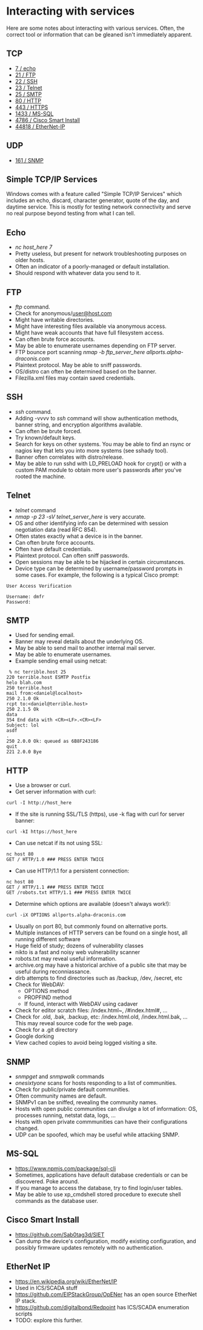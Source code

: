 # Interacting with services

Here are some notes about interacting with various services. Often, the correct tool or information
that can be gleaned isn't immediately apparent.

## TCP

- [7 / echo](#echo)
- [21 / FTP](#ftp)
- [22 / SSH](#ssh)
- [23 / Telnet](#telnet)
- [25 / SMTP](#smtp)
- [80 / HTTP](#http)
- [443 / HTTPS](#http)
- [1433 / MS-SQL](#ms-sql)
- [4786 / Cisco Smart Install](#cisco-smart-install)
- [44818 / EtherNet-IP](#ethernet-ip)

## UDP

- [161 / SNMP](#snmp)

## Simple TCP/IP Services
Windows comes with a feature called "Simple TCP/IP Services" which includes an echo, discard,
character generator, quote of the day, and daytime service. This is mostly for testing network
connectivity and serve no real purpose beyond testing from what I can tell.

## Echo
- _nc host_here 7_
- Pretty useless, but present for network troubleshooting purposes on older hosts.
- Often an indicator of a poorly-managed or default installation.
- Should respond with whatever data you send to it.

## FTP
- _ftp_ command.
- Check for anonymous/user@host.com
- Might have writable directories.
- Might have interesting files available via anonymous access.
- Might have weak accounts that have full filesystem access.
- Can often brute force accounts.
- May be able to enumerate usernames depending on FTP server.
- FTP bounce port scanning _nmap -b ftp_server_here allports.alpha-draconis.com_
- Plaintext protocol. May be able to sniff passwords.
- OS/distro can often be determined based on the banner.
- Filezilla.xml files may contain saved credentials.

## SSH
- _ssh_ command.
- Adding -vvvv to _ssh_ command will show authentication methods, banner string, and encryption algorithms available.
- Can often be brute forced.
- Try known/default keys.
- Search for keys on other systems. You may be able to find an rsync or nagios key that lets you into more systems (see sshady tool).
- Banner often correlates with distro/release.
- May be able to run sshd with LD_PRELOAD hook for crypt() or with a custom PAM module to obtain more user's passwords after you've rooted the machine.

## Telnet
- _telnet_ command
- _nmap -p 23 -sV telnet_server_here_ is very accurate.
- OS and other identifying info can be determined with session negotiation data (read RFC 854).
- Often states exactly what a device is in the banner.
- Can often brute force accounts.
- Often have default credentials.
- Plaintext protocol. Can often sniff passwords.
- Open sessions may be able to be hijacked in certain circumstances.
- Device type can be determined by username/password prompts in some cases. For example, the following is a typical Cisco prompt:
```
User Access Verification

Username: dmfr
Password:
```

## SMTP
- Used for sending email.
- Banner may reveal details about the underlying OS.
- May be able to send mail to another internal mail server.
- May be able to enumerate usernames.
- Example sending email using netcat:
```
 % nc terrible.host 25
220 terrible.host ESMTP Postfix
helo blah.com
250 terrible.host
mail from:<daniel@localhost>
250 2.1.0 Ok
rcpt to:<daniel@terrible.host>
250 2.1.5 Ok
data
354 End data with <CR><LF>.<CR><LF>
Subject: lol
asdf
.
250 2.0.0 Ok: queued as 6B8F243186
quit
221 2.0.0 Bye
```

## HTTP
- Use a browser or curl.
- Get server information with curl:
```
curl -I http://host_here
```
- If the site is running SSL/TLS (https), use -k flag with curl for server banner:
```
curl -kI https://host_here
```
- Can use netcat if its not using SSL:
```
nc host 80
GET / HTTP/1.0 ### PRESS ENTER TWICE
```
- Can use HTTP/1.1 for a persistent connection:
```
nc host 80
GET / HTTP/1.1 ### PRESS ENTER TWICE
GET /robots.txt HTTP/1.1 ### PRESS ENTER TWICE
```
- Determine which options are available (doesn't always work!):
```
curl -iX OPTIONS allports.alpha-draconis.com
```
- Usually on port 80, but commonly found on alternative ports.
- Multiple instances of HTTP servers can be found on a single host, all running different software
- Huge field of study; dozens of vulnerability classes
- nikto is a fast and noisy web vulnerability scanner
- robots.txt may reveal useful information.
- archive.org may have a historical archive of a public site that may be useful during reconniassance.
- dirb attempts to find directories such as /backup, /dev, /secret, etc
- Check for WebDAV:
    - OPTIONS method
    - PROPFIND method
    - If found, interact with WebDAV using cadaver
- Check for editor scratch files: /index.html~, /#index.html#, ...
- Check for .old, .bak, .backup, etc: /index.html.old, /index.html.bak, ... This may reveal source code for the web page.
- Check for a .git directory
- Google dorking
- View cached copies to avoid being logged visiting a site.

## SNMP
- _snmpget_ and _snmpwalk_ commands
- _onesixtyone_ scans for hosts responding to a list of communities.
- Check for public/private default communities.
- Often community names are default.
- SNMPv1 can be sniffed, revealing the community names.
- Hosts with open public communities can divulge a lot of information: OS, processes running, netstat data, logs, ... 
- Hosts with open private commmunities can have their configurations changed.
- UDP can be spoofed, which may be useful while attacking SNMP.

## MS-SQL
- https://www.npmjs.com/package/sql-cli
- Sometimes, applications have default database credentials or can be discovered. Poke around.
- If you manage to access the database, try to find login/user tables. 
- May be able to use xp_cmdshell stored procedure to execute shell commands as the database user.

## Cisco Smart Install
- https://github.com/Sab0tag3d/SIET
- Can dump the device's configuration, modify existing configuration, and possibly firmware updates remotely with no authentication.

## EtherNet IP
- https://en.wikipedia.org/wiki/EtherNet/IP
- Used in ICS/SCADA stuff
- https://github.com/EIPStackGroup/OpENer has an open source EtherNet IP stack.
- https://github.com/digitalbond/Redpoint has ICS/SCADA enumeration scripts
- TODO: explore this further. 
